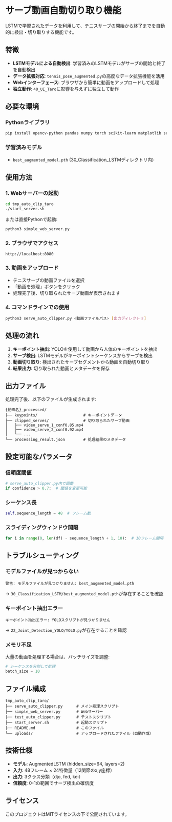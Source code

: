 # サーブ動画自動切り取り機能

LSTMで学習されたデータを利用して、テニスサーブの開始から終了までを自動的に検出・切り取りする機能です。

## 特徴

- **LSTMモデルによる自動検出**: 学習済みのLSTMモデルがサーブの開始と終了を自動検出
- **データ拡張対応**: `tennis_pose_augmented.py`の高度なデータ拡張機能を活用
- **Webインターフェース**: ブラウザから簡単に動画をアップロードして処理
- **独立動作**: `40_UI_Taro`に影響を与えずに独立して動作

## 必要な環境

### Pythonライブラリ
```bash
pip install opencv-python pandas numpy torch scikit-learn matplotlib seaborn
```

### 学習済みモデル
- `best_augmented_model.pth` (30_Classification_LSTMディレクトリ内)

## 使用方法

### 1. Webサーバーの起動
```bash
cd tmp_auto_clip_taro
./start_server.sh
```

または直接Pythonで起動:
```bash
python3 simple_web_server.py
```

### 2. ブラウザでアクセス
```
http://localhost:8080
```

### 3. 動画をアップロード
- テニスサーブの動画ファイルを選択
- 「動画を処理」ボタンをクリック
- 処理完了後、切り取られたサーブ動画が表示されます

### 4. コマンドラインでの使用
```bash
python3 serve_auto_clipper.py <動画ファイルパス> [出力ディレクトリ]
```

## 処理の流れ

1. **キーポイント抽出**: YOLOを使用して動画から人体のキーポイントを抽出
2. **サーブ検出**: LSTMモデルがキーポイントシーケンスからサーブを検出
3. **動画切り取り**: 検出されたサーブセグメントから動画を自動切り取り
4. **結果出力**: 切り取られた動画とメタデータを保存

## 出力ファイル

処理完了後、以下のファイルが生成されます:

```
{動画名}_processed/
├── keypoints/                    # キーポイントデータ
├── clipped_serves/               # 切り取られたサーブ動画
│   ├── video_serve_1_conf0.85.mp4
│   ├── video_serve_2_conf0.92.mp4
│   └── ...
└── processing_result.json        # 処理結果のメタデータ
```

## 設定可能なパラメータ

### 信頼度閾値
```python
# serve_auto_clipper.py内で調整
if confidence > 0.7:  # 閾値を変更可能
```

### シーケンス長
```python
self.sequence_length = 48  # フレーム数
```

### スライディングウィンドウ間隔
```python
for i in range(0, len(df) - sequence_length + 1, 10):  # 10フレーム間隔
```

## トラブルシューティング

### モデルファイルが見つからない
```
警告: モデルファイルが見つかりません: best_augmented_model.pth
```
→ `30_Classification_LSTM/best_augmented_model.pth`が存在することを確認

### キーポイント抽出エラー
```
キーポイント抽出エラー: YOLOスクリプトが見つかりません
```
→ `22_Joint_Detection_YOLO/YOLO.py`が存在することを確認

### メモリ不足
大量の動画を処理する場合は、バッチサイズを調整:
```python
# シーケンスを分割して処理
batch_size = 10
```

## ファイル構成

```
tmp_auto_clip_taro/
├── serve_auto_clipper.py      # メイン処理スクリプト
├── simple_web_server.py       # Webサーバー
├── test_auto_clipper.py       # テストスクリプト
├── start_server.sh            # 起動スクリプト
├── README.md                  # このファイル
└── uploads/                   # アップロードされたファイル（自動作成）
```

## 技術仕様

- **モデル**: AugmentedLSTM (hidden_size=64, layers=2)
- **入力**: 48フレーム × 24特徴量（12関節のx,y座標）
- **出力**: 3クラス分類（djo, fed, kei）
- **信頼度**: 0-1の範囲でサーブ検出の確信度

## ライセンス

このプロジェクトはMITライセンスの下で公開されています。
